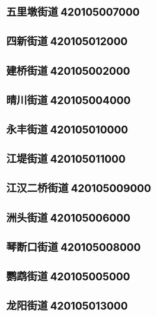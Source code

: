 # 五里墩街道 420105007000
# 四新街道 420105012000
# 建桥街道 420105002000
# 晴川街道 420105004000
# 永丰街道 420105010000
# 江堤街道 420105011000
# 江汉二桥街道 420105009000
# 洲头街道 420105006000
# 琴断口街道 420105008000
# 鹦鹉街道 420105005000
# 龙阳街道 420105013000
